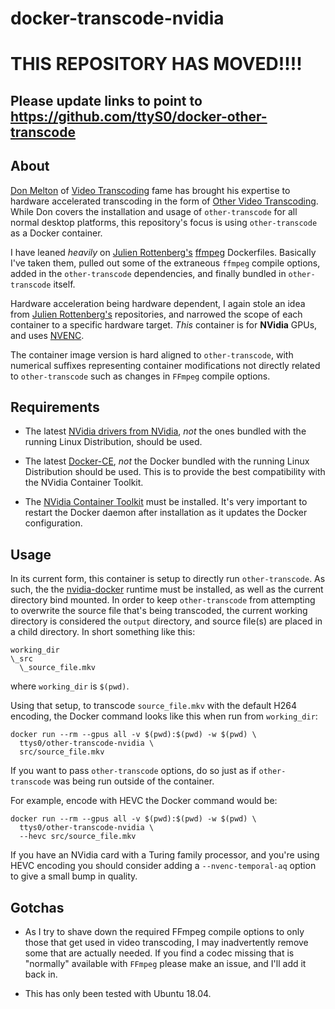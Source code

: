 # docker-transcode-nvidia

# THIS REPOSITORY HAS MOVED!!!!
## Please update links to point to https://github.com/ttyS0/docker-other-transcode

## About

[Don Melton](http://donmelton.com/) of [Video Transcoding](https://github.com/donmelton/video_transcoding) fame has brought his expertise to hardware accelerated transcoding in the form of [Other Video Transcoding](https://github.com/donmelton/other_video_transcoding). While Don covers the installation and usage of `other-transcode` for all normal desktop platforms, this repository's focus is using `other-transcode` as a Docker container.

I have leaned _heavily_ on [Julien Rottenberg's](https://github.com/jrottenberg) [ffmpeg](https://github.com/jrottenberg/ffmpeg) Dockerfiles. Basically I've taken them, pulled out some of the extraneous `ffmpeg` compile options, added in the `other-transcode` dependencies, and finally bundled in `other-transcode` itself.

Hardware acceleration being hardware dependent, I again stole an idea from [Julien Rottenberg's](https://github.com/jrottenberg) repositories, and narrowed the scope of each container to a specific hardware target. *This* container is for **NVidia** GPUs, and uses [NVENC](https://en.wikipedia.org/wiki/Nvidia_NVENC).

The container image version is hard aligned to `other-transcode`, with numerical suffixes representing container modifications not directly related to `other-transcode` such as changes in `FFmpeg` compile options.

## Requirements

* The latest [NVidia drivers from NVidia](https://www.nvidia.com/Download/index.aspx), _not_ the ones bundled with the running Linux Distribution, should be used.

* The latest [Docker-CE](https://docs.docker.com/engine/install/), _not_ the Docker bundled with the running Linux Distribution should be used. This is to provide the best compatibility with the NVidia Container Toolkit.

* The [NVidia Container Toolkit](https://github.com/NVIDIA/nvidia-docker) must be installed. It's very important to restart the Docker daemon after installation as it updates the Docker configuration.

## Usage

In its current form, this container is setup to directly run `other-transcode`. As such, the the [nvidia-docker](https://github.com/NVIDIA/nvidia-docker) runtime must be installed, as well as the current directory bind mounted. In order to keep `other-transcode` from attempting to overwrite the source file that's being transcoded, the current working directory is considered the `output` directory, and source file(s) are placed in a child directory. In short something like this:

```
working_dir
\_src
  \_source_file.mkv
```

where `working_dir` is `$(pwd)`.

Using that setup, to transcode `source_file.mkv` with the default H264 encoding, the Docker command looks like this when run from `working_dir`:

```
docker run --rm --gpus all -v $(pwd):$(pwd) -w $(pwd) \ 
  ttys0/other-transcode-nvidia \
  src/source_file.mkv
```

If you want to pass `other-transcode` options, do so just as if `other-transcode` was being run outside of the container.

For example, encode with HEVC the Docker command would be:

```
docker run --rm --gpus all -v $(pwd):$(pwd) -w $(pwd) \
  ttys0/other-transcode-nvidia \
  --hevc src/source_file.mkv
```

If you have an NVidia card with a Turing family processor, and you're using HEVC encoding you should consider adding a `--nvenc-temporal-aq` option to give a small bump in quality.

## Gotchas

* As I try to shave down the required FFmpeg compile options to only those that get used in video transcoding, I  may inadvertently remove some that are actually needed. If you find a codec missing that is "normally" available with `FFmpeg` please make an issue, and I'll add it back in.

* This has only been tested with Ubuntu 18.04.
